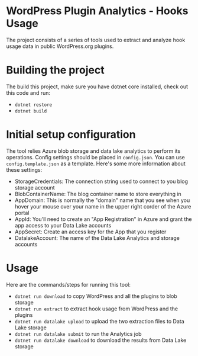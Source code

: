 # WordPress Plugin Analytics - Hooks Usage

The project consists of a series of tools used to extract and analyze hook usage data in public WordPress.org plugins.

# Building the project

The build this project, make sure you have dotnet core installed, check out this code and run:
- `dotnet restore`
- `dotnet build`

# Initial setup configuration

The tool relies Azure blob storage and data lake analytics to perform its operations. 
Config settings should be placed in `config.json`. You can use `config.template.json` as a template. 
Here's some more information about these settings:

- StorageCredentials: The connection string used to connect to you blog storage account
- BlobContainerName: The blog container name to store everything in
- AppDomain: This is normally the "domain" name that you see when you hover your mouse over your name in the upper right corder of the Azure portal
- AppId: You'll need to create an "App Registration" in Azure and grant the app access to your Data Lake accounts
- AppSecret: Create an access key for the App that you register
- DatalakeAccount:  The name of the Data Lake Analytics and storage accounts

# Usage

Here are the commands/steps for running this tool:

- `dotnet run download` to copy WordPress and all the plugins to blob storage
- `dotnet run extract` to extract hook usage from WordPress and the plugins
- `dotnet run datalake upload` to upload the two extraction files to Data Lake storage
- `dotnet run datalake submit` to run the Analytics job
- `dotnet run datalake download` to download the results from Data Lake storage
